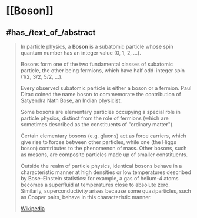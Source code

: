 
# [[Boson]] 

## #has_/text_of_/abstract 

> In particle physics, a **Boson** is a subatomic particle 
> whose spin quantum number has an integer value (0, 1, 2, ...). 
> 
> Bosons form one of the two fundamental classes of subatomic particle, 
> the other being fermions, which have half odd-integer spin (1/2, 3/2, 5/2, ...). 
> 
> Every observed subatomic particle is either a boson or a fermion. 
> Paul Dirac coined the name boson to commemorate the contribution of Satyendra Nath Bose, 
> an Indian physicist.
>
> Some bosons are elementary particles occupying a special role in particle physics, 
> distinct from the role of fermions 
> (which are sometimes described as the constituents of "ordinary matter"). 
> 
> Certain elementary bosons (e.g. gluons) act as force carriers, 
> which give rise to forces between other particles, 
> while one (the Higgs boson) contributes to the phenomenon of mass. 
> Other bosons, such as mesons, are composite particles made up of smaller constituents.
>
> Outside the realm of particle physics, identical bosons behave in a characteristic manner 
> at high densities or low temperatures described by Bose–Einstein statistics: for example, 
> a gas of helium-4 atoms becomes a superfluid at temperatures close to absolute zero. 
> Similarly, superconductivity arises because some quasiparticles, such as Cooper pairs, 
> behave in this characteristic manner.
>
> [Wikipedia](https://en.wikipedia.org/wiki/Boson) 


